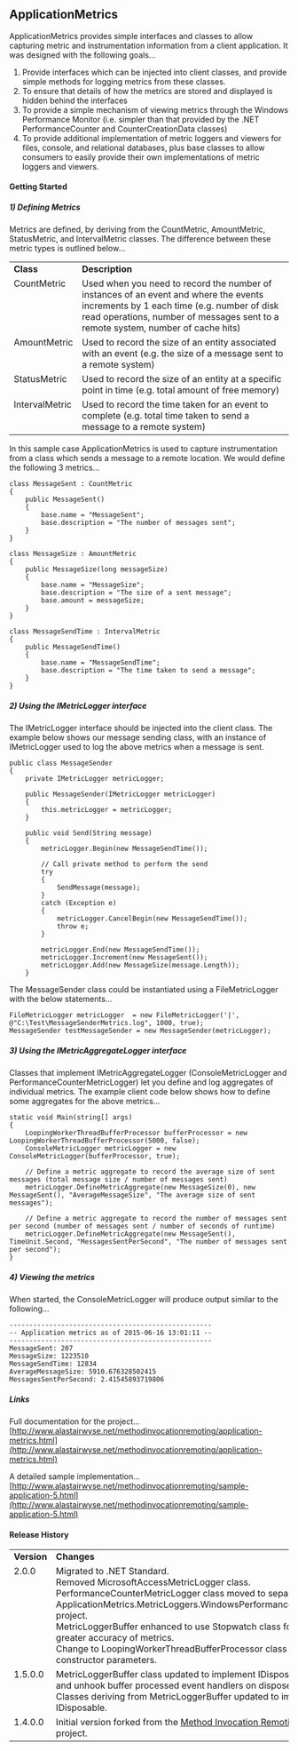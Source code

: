 ApplicationMetrics
---
ApplicationMetrics provides simple interfaces and classes to allow capturing metric and instrumentation information from a client application.  It was designed with the following goals...

1. Provide interfaces which can be injected into client classes, and provide simple methods for logging metrics from these classes.
2. To ensure that details of how the metrics are stored and displayed is hidden behind the interfaces
3. To provide a simple mechanism of viewing metrics through the Windows Performance Monitor (i.e. simpler than that provided by the .NET PerformanceCounter and CounterCreationData classes)
4. To provide additional implementation of metric loggers and viewers for files, console, and relational databases, plus base classes to allow consumers to easily provide their own implementations of metric loggers and viewers.

#### Getting Started

##### 1) Defining Metrics
Metrics are defined, by deriving from the CountMetric, AmountMetric, StatusMetric, and IntervalMetric classes.  The difference between these metric types is outlined below...

<table>
  <tr>
    <td><b>Class</b></td>
    <td><b>Description</b></td>
  </tr>
  <tr>
    <td valign="top">CountMetric</td>
    <td>Used when you need to record the number of instances of an event and where the events increments by 1 each time (e.g. number of disk read operations, number of messages sent to a remote system, number of cache hits)</td>
  </tr>
  <tr>
    <td valign="top">AmountMetric</td>
    <td>Used to record the size of an entity associated with an event (e.g. the size of a message sent to a remote system)</td>
  </tr>
  <tr>
    <td valign="top">StatusMetric</td>
    <td>Used to record the size of an entity at a specific point in time (e.g. total amount of free memory)</td>
  </tr>
  <tr>
    <td valign="top">IntervalMetric</td>
    <td>Used to record the time taken for an event to complete (e.g. total time taken to send a message to a remote system)</td>
  </tr>
</table>

In this sample case ApplicationMetrics is used to capture instrumentation from a class which sends a message to a remote location.  We would define the following 3 metrics...

    class MessageSent : CountMetric
    {
        public MessageSent()
        {
            base.name = "MessageSent";
            base.description = "The number of messages sent";
        }
    }
    
    class MessageSize : AmountMetric
    {
        public MessageSize(long messageSize)
        {
            base.name = "MessageSize";
            base.description = "The size of a sent message";
            base.amount = messageSize;
        }
    }
    
    class MessageSendTime : IntervalMetric
    {
        public MessageSendTime()
        {
            base.name = "MessageSendTime";
            base.description = "The time taken to send a message";
        }
    }

##### 2) Using the IMetricLogger interface
The IMetricLogger interface should be injected into the client class.  The example below shows our message sending class, with an instance of IMetricLogger used to log the above metrics when a message is sent.

    public class MessageSender
    {
        private IMetricLogger metricLogger;
    
        public MessageSender(IMetricLogger metricLogger)
        {
            this.metricLogger = metricLogger;
        }
    
        public void Send(String message)
        {
            metricLogger.Begin(new MessageSendTime());
    
            // Call private method to perform the send
            try
            {
                SendMessage(message);
            }
            catch (Exception e)
            {
                metricLogger.CancelBegin(new MessageSendTime());
                throw e;
            }

            metricLogger.End(new MessageSendTime());
            metricLogger.Increment(new MessageSent());
            metricLogger.Add(new MessageSize(message.Length));
        }

The MessageSender class could be instantiated using a FileMetricLogger with the below statements...

    FileMetricLogger metricLogger  = new FileMetricLogger('|', @"C:\Test\MessageSenderMetrics.log", 1000, true);
    MessageSender testMessageSender = new MessageSender(metricLogger);

##### 3) Using the IMetricAggregateLogger interface
Classes that implement IMetricAggregateLogger (ConsoleMetricLogger and PerformanceCounterMetricLogger) let you define and log aggregates of individual metrics.  The example client code below shows how to define some aggregates for the above metrics...

    static void Main(string[] args)
    {
        LoopingWorkerThreadBufferProcessor bufferProcessor = new LoopingWorkerThreadBufferProcessor(5000, false);
        ConsoleMetricLogger metricLogger = new ConsoleMetricLogger(bufferProcessor, true);
    
        // Define a metric aggregate to record the average size of sent messages (total message size / number of messages sent)
        metricLogger.DefineMetricAggregate(new MessageSize(0), new MessageSent(), "AverageMessageSize", "The average size of sent messages");
    
        // Define a metric aggregate to record the number of messages sent per second (number of messages sent / number of seconds of runtime)
        metricLogger.DefineMetricAggregate(new MessageSent(), TimeUnit.Second, "MessagesSentPerSecond", "The number of messages sent per second");
    }

##### 4) Viewing the metrics
When started, the ConsoleMetricLogger will produce output similar to the following...

    ---------------------------------------------------
    -- Application metrics as of 2015-06-16 13:01:11 --
    ---------------------------------------------------
    MessageSent: 207
    MessageSize: 1223510
    MessageSendTime: 12834
    AverageMessageSize: 5910.676328502415
    MessagesSentPerSecond: 2.41545893719806

##### Links
Full documentation for the project...<br>
[http://www.alastairwyse.net/methodinvocationremoting/application-metrics.html](http://www.alastairwyse.net/methodinvocationremoting/application-metrics.html)

A detailed sample implementation...<br>
[http://www.alastairwyse.net/methodinvocationremoting/sample-application-5.html](http://www.alastairwyse.net/methodinvocationremoting/sample-application-5.html)

#### Release History

<table>
  <tr>
    <td><b>Version</b></td>
    <td><b>Changes</b></td>
  </tr>
  <tr>
    <td valign="top">2.0.0</td>
    <td>
      Migrated to .NET Standard.<br />
      Removed MicrosoftAccessMetricLogger class.<br />
      PerformanceCounterMetricLogger class moved to separate ApplicationMetrics.MetricLoggers.WindowsPerformanceCounter project.<br />
      MetricLoggerBuffer enhanced to use Stopwatch class for greater accuracy of metrics.<br />
      Change to LoopingWorkerThreadBufferProcessor class constructor parameters.<br />
    </td>
  </tr>
  <tr>
    <td valign="top">1.5.0.0</td>
    <td>
      MetricLoggerBuffer class updated to implement IDisposable, and unhook buffer processed event handlers on dispose.<br />
      Classes deriving from MetricLoggerBuffer updated to implement IDisposable.
    </td>
  </tr>
  <tr>
    <td valign="top">1.4.0.0</td>
    <td>
      Initial version forked from the <a href="http://www.alastairwyse.net/methodinvocationremoting/">Method Invocation Remoting</a> project.
    </td>
  </tr>
</table>
